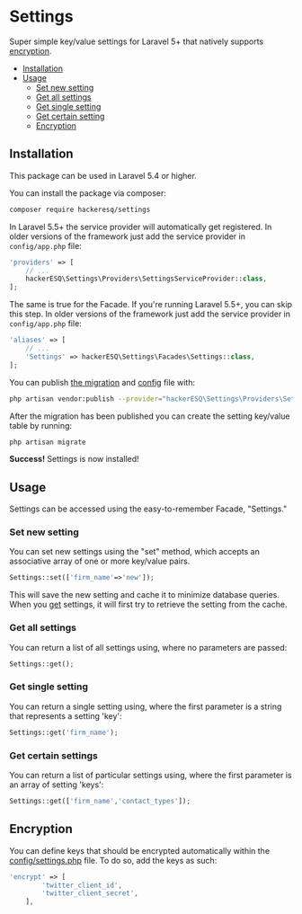 # Settings
Super simple key/value settings for Laravel 5+ that natively supports [encryption](#encryption).

* [Installation](#installation)
* [Usage](#usage)
  * [Set new setting](#set-new-setting)
  * [Get all settings](#get-all-settings)
  * [Get single setting](#get-single-setting)
  * [Get certain setting](#get-certain-setting)
  * [Encryption](#encryption)
  
  
## Installation
This package can be used in Laravel 5.4 or higher.

You can install the package via composer:

``` bash
composer require hackeresq/settings
```

In Laravel 5.5+ the service provider will automatically get registered. In older versions of the framework just add the service provider in `config/app.php` file:

```php
'providers' => [
    // ...
    hackerESQ\Settings\Providers\SettingsServiceProvider::class,
];
```
The same is true for the Facade. If you're running Laravel 5.5+, you can skip this step. In older versions of the framework just add the service provider in `config/app.php` file:

```php
'aliases' => [
    // ...
    'Settings' => hackerESQ\Settings\Facades\Settings::class,
];
```

You can publish [the migration](https://github.com/hackerESQ/settings/blob/master/database/migrations/create_settings_table.php) and [config](https://github.com/hackerESQ/settings/blob/master/config/settings.php) file with:

```bash
php artisan vendor:publish --provider="hackerESQ\Settings\Providers\SettingsServiceProvider"
```

After the migration has been published you can create the setting key/value table by running:

```bash
php artisan migrate
```

<b>Success!</b> Settings is now installed!

## Usage

Settings can be accessed using the easy-to-remember Facade, "Settings."

### Set new setting
You can set new settings using the "set" method, which accepts an associative array of one or more key/value pairs.

```php
Settings::set(['firm_name'=>'new']);
```

This will save the new setting and cache it to minimize database queries. When you [get](#get-all-settings) settings, it will first try to retrieve the setting from the cache.

### Get all settings
You can return a list of all settings using, where no parameters are passed:

```php
Settings::get();
```

### Get single setting
You can return a single setting using, where the first parameter is a string that represents a setting 'key':

```php
Settings::get('firm_name');
```

### Get certain settings
You can return a list of particular settings using, where the first parameter is an array of setting 'keys':

```php
Settings::get(['firm_name','contact_types']);
```

## Encryption

You can define keys that should be encrypted automatically within the [config/settings.php](https://github.com/hackerESQ/settings/blob/master/config/settings.php) file. To do so, add the keys as such:

```php
'encrypt' => [
        'twitter_client_id',
        'twitter_client_secret',
    ],
```


